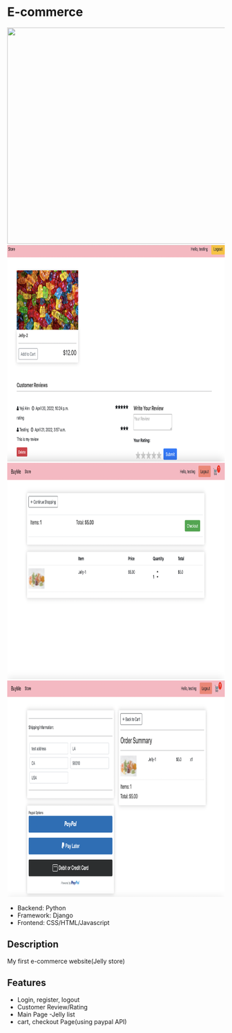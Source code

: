 # E-commerce
<img src="cart_app/static/images/Screen Shot 2022-04-15 at 8.46.04 PM.png" width="800" height="500">
<img src="cart_app/static/images/Screen Shot 2022-04-20 at 8.58.17 PM.png" width="800" height="500">
<img src="cart_app/static/images/Screen Shot 2022-04-15 at 8.46.44 PM.png" width="800" height="500">
<img src="cart_app/static/images/Screen Shot 2022-04-15 at 8.50.24 PM.png" width="800" height="500">


<ul>
  <li> Backend: Python</li>
  <li> Framework: Django</li>
  <li> Frontend: CSS/HTML/Javascript</li>
</ul>


## Description
<p>
My first e-commerce website(Jelly store)
</p>


## Features
<ul>
  <li> Login, register, logout</li>
  <li>Customer Review/Rating</li>
  <li> Main Page -Jelly list</li>
  <li> cart, checkout Page(using paypal API)</li>
</ul>


